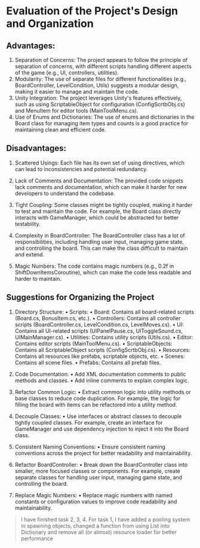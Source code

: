 # Evaluation of the Project's Design and Organization
## Advantages:
1.	Separation of Concerns: The project appears to follow the principle of separation of concerns, with different scripts handling different aspects of the game (e.g., UI, controllers, utilities).
2.	Modularity: The use of separate files for different functionalities (e.g., BoardController, LevelCondition, Utils) suggests a modular design, making it easier to manage and maintain the code.
3.	Unity Integration: The project leverages Unity's features effectively, such as using ScriptableObject for configuration (ConfigScrtbObj.cs) and MenuItem for editor tools (MainToolMenu.cs).
4.	Use of Enums and Dictionaries: The use of enums and dictionaries in the Board class for managing item types and counts is a good practice for maintaining clean and efficient code.
## Disadvantages:
1.	Scattered Usings: Each file has its own set of using directives, which can lead to inconsistencies and potential redundancy.

3.	Lack of Comments and Documentation: The provided code snippets lack comments and documentation, which can make it harder for new developers to understand the codebase.
4.	Tight Coupling: Some classes might be tightly coupled, making it harder to test and maintain the code. For example, the Board class directly interacts with GameManager, which could be abstracted for better testability.
5.	Complexity in BoardController: The BoardController class has a lot of responsibilities, including handling user input, managing game state, and controlling the board. This can make the class difficult to maintain and extend.
6.	Magic Numbers: The code contains magic numbers (e.g., 0.2f in ShiftDownItemsCoroutine), which can make the code less readable and harder to maintain.
## Suggestions for Organizing the Project
1.	Directory Structure:
•	Scripts:
•	Board: Contains all board-related scripts (Board.cs, BonusItem.cs, etc.).
•	Controllers: Contains all controller scripts (BoardController.cs, LevelCondition.cs, LevelMoves.cs).
•	UI: Contains all UI-related scripts (UIPanelPause.cs, UIToggleSound.cs, UIMainManager.cs).
•	Utilities: Contains utility scripts (Utils.cs).
•	Editor: Contains editor scripts (MainToolMenu.cs).
•	ScriptableObjects: Contains all ScriptableObject scripts (ConfigScrtbObj.cs).
•	Resources: Contains all resources like prefabs, scriptable objects, etc.
•	Scenes: Contains all scene files.
•	Prefabs: Contains all prefab files.
2.	Code Documentation:
•	Add XML documentation comments to public methods and classes.
•	Add inline comments to explain complex logic.
3.	Refactor Common Logic:
•	Extract common logic into utility methods or base classes to reduce code duplication. For example, the logic for filling the board with items can be refactored into a utility method.
4.	Decouple Classes:
•	Use interfaces or abstract classes to decouple tightly coupled classes. For example, create an interface for GameManager and use dependency injection to inject it into the Board class.
5.	Consistent Naming Conventions:
•	Ensure consistent naming conventions across the project for better readability and maintainability.

7.	Refactor BoardController:
•	Break down the BoardController class into smaller, more focused classes or components. For example, create separate classes for handling user input, managing game state, and controlling the board.
8.	Replace Magic Numbers:
•	Replace magic numbers with named constants or configuration values to improve code readability and maintainability.

> I have finished task 2, 3, 4.
For task 1, I have added a pooling system in spawning objects, changed a function from using List into Dictionary and remove all (or almost) resource loader for better performance
